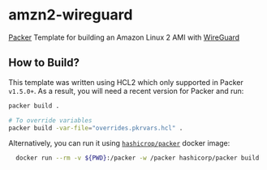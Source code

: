 # amzn2-wireguard

[Packer](https://www.packer.io/) Template for building an Amazon Linux 2 AMI with [WireGuard](https://www.wireguard.com/)


## How to Build?

This template was written using HCL2 which only supported in Packer `v1.5.0+`. As a result, you will need a recent version for Packer and run:
```bash
packer build .

# To override variables
packer build -var-file="overrides.pkrvars.hcl" .
```

Alternatively, you can run it using [`hashicrop/packer`](https://hub.docker.com/r/hashicorp/packer/) docker image:
```bash
  docker run --rm -v ${PWD}:/packer -w /packer hashicorp/packer build .
```
